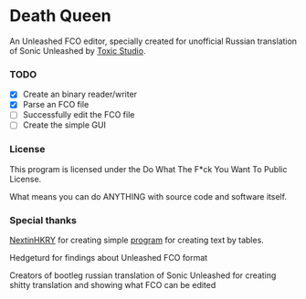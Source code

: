 # Death Queen

An Unleashed FCO editor, specially created for unofficial Russian translation of Sonic Unleashed by [Toxic Studio](https://vk.com/toxicstudio).

### TODO

- [x] Create an binary reader/writer
- [x] Parse an FCO file
- [ ] Successfully edit the FCO file
- [ ] Create the simple GUI

### License

This program is licensed under the Do What The F*ck You Want To Public License.

What means you can do ANYTHING with source code and software itself.

### Special thanks

[NextinHKRY](https://github.com/NextinMono) for creating simple [program](https://github.com/NextinMono/HedgeHex) for creating text by tables.

Hedgeturd for findings about Unleashed FCO format

Creators of bootleg russian translation of Sonic Unleashed for creating shitty translation and showing what FCO can be edited
